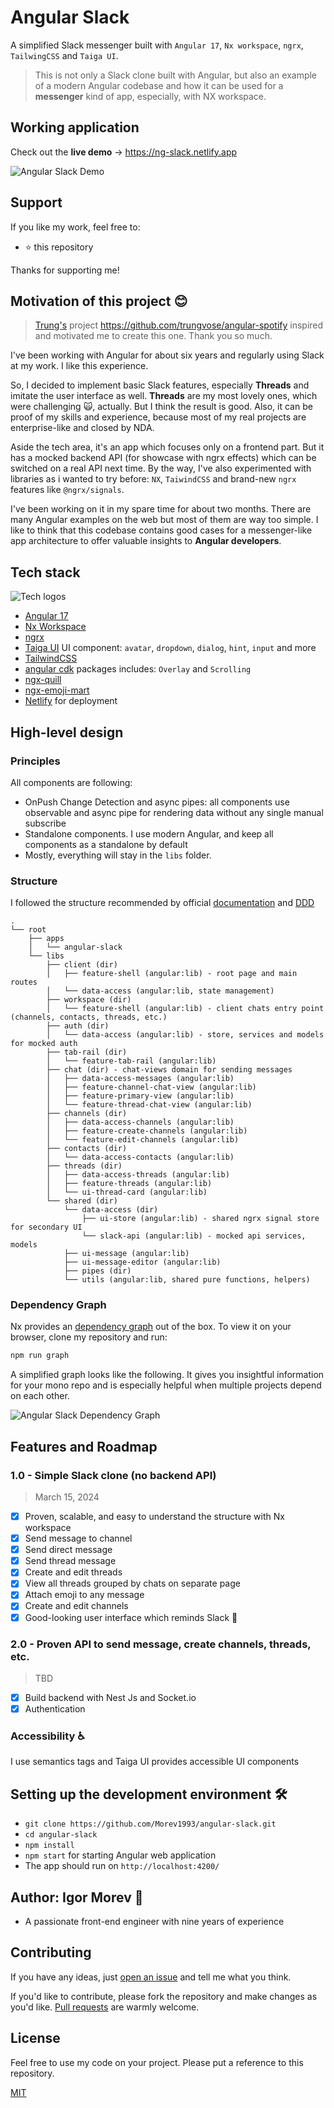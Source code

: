 # Angular Slack

A simplified Slack messenger built with `Angular 17`, `Nx workspace`, `ngrx`, `TailwingCSS` and `Taiga UI`.

> This is not only a Slack clone built with Angular, but also an example of a modern Angular codebase and how it can be used for a **messenger** kind of app, especially, with NX workspace.

## Working application

Check out the **live demo** -> https://ng-slack.netlify.app

![Angular Slack Demo][demo]

## Support

If you like my work, feel free to:

- ⭐ this repository

Thanks for supporting me!

## Motivation of this project 😊

> [Trung's](https://github.com/trungvose) project https://github.com/trungvose/angular-spotify inspired and motivated me to create this one. Thank you so much.

I've been working with Angular for about six years and regularly using Slack at my work. I like this experience.

So, I decided to implement basic Slack features, especially **Threads** and imitate the user interface as well. **Threads** are my most lovely ones, which were challenging 🙀, actually. But I think the result is good. Also, it can be proof of my skills and experience, because most of my real projects are enterprise-like and closed by NDA.

Aside the tech area, it's an app which focuses only on a frontend part. But it has a mocked backend API (for showcase with ngrx effects) which can be switched on a real API next time. By the way, I've also experimented with libraries as i wanted to try before: `NX`, `TaiwindCSS` and brand-new `ngrx` features like `@ngrx/signals`.

I've been working on it in my spare time for about two months. There are many Angular examples on the web but most of them are way too simple. I like to think that this codebase contains good cases for a messenger-like app architecture to offer valuable insights to **Angular developers**.

## Tech stack

![Tech logos][stack]

- [Angular 17][angular]
- [Nx Workspace][nx]
- [ngrx][ngrx]
- [Taiga UI][taiga-ui] UI component: `avatar`, `dropdown`, `dialog`, `hint`, `input` and more
- [TailwindCSS][tailwind]
- [angular cdk][angular-cdk] packages includes: `Overlay` and `Scrolling`
- [ngx-quill][ngx-quill]
- [ngx-emoji-mart][ngx-emoji-mart]
- [Netlify][netlify] for deployment

[angular]: https://angular.io/
[ngrx]: https://ngrx.io/
[angular-cdk]: https://material.angular.io/cdk/categories
[tailwind]: https://tailwindcss.com/
[taiga-ui]: https://taiga-ui.dev/getting-started
[ngx-quill]: https://github.com/KillerCodeMonkey/ngx-quill
[ngx-emoji-mart]: https://github.com/scttcper/ngx-emoji-mart
[netlify]: http://netlify.com/

## High-level design

### Principles

All components are following:

- OnPush Change Detection and async pipes: all components use observable and async pipe for rendering data without any single manual subscribe
- Standalone components. I use modern Angular, and keep all components as a standalone by default
- Mostly, everything will stay in the `libs` folder.

### Structure

I followed the structure recommended by official [documentation](https://nx.dev/concepts/more-concepts/grouping-libraries) and [DDD](https://en.wikipedia.org/wiki/Domain-driven_design)

```
.
└── root
    ├── apps
    │   └── angular-slack
    └── libs
        ├── client (dir)
        │   ├── feature-shell (angular:lib) - root page and main routes
        │   └── data-access (angular:lib, state management)
        ├── workspace (dir)
        │   └── feature-shell (angular:lib) - client chats entry point (channels, contacts, threads, etc.)
        ├── auth (dir)
        │   └── data-access (angular:lib) - store, services and models for mocked auth
        ├── tab-rail (dir)
        │   └── feature-tab-rail (angular:lib)
        ├── chat (dir) - chat-views domain for sending messages
        │   ├── data-access-messages (angular:lib)
        │   ├── feature-channel-chat-view (angular:lib)
        │   ├── feature-primary-view (angular:lib)
        │   └── feature-thread-chat-view (angular:lib)
        ├── channels (dir)
        │   ├── data-access-channels (angular:lib)
        │   ├── feature-create-channels (angular:lib)
        │   └── feature-edit-channels (angular:lib)
        ├── contacts (dir)
        │   └── data-access-contacts (angular:lib)
        ├── threads (dir)
        │   ├── data-access-threads (angular:lib)
        │   ├── feature-threads (angular:lib)
        │   └── ui-thread-card (angular:lib)
        └── shared (dir)
            └── data-access (dir)
                ├── ui-store (angular:lib) - shared ngrx signal store for secondary UI
                └── slack-api (angular:lib) - mocked api services, models
            ├── ui-message (angular:lib)
            ├── ui-message-editor (angular:lib)
            ├── pipes (dir)
            └── utils (angular:lib, shared pure functions, helpers)

```

### Dependency Graph

Nx provides an [dependency graph][dep-graph-nx] out of the box. To view it on your browser, clone my repository and run:

```bash
npm run graph
```

A simplified graph looks like the following. It gives you insightful information for your mono repo and is especially helpful when multiple projects depend on each other.

![Angular Slack Dependency Graph][dep-graph]

## Features and Roadmap

### 1.0 - Simple Slack clone (no backend API)

> March 15, 2024

- [x] Proven, scalable, and easy to understand the structure with Nx workspace
- [x] Send message to channel
- [x] Send direct message
- [x] Send thread message
- [x] Create and edit threads
- [x] View all threads grouped by chats on separate page
- [x] Attach emoji to any message
- [x] Create and edit channels
- [x] Good-looking user interface which reminds Slack 🤪

### 2.0 - Proven API to send message, create channels, threads, etc.

> TBD

- [x] Build backend with Nest Js and Socket.io
- [x] Authentication

### Accessibility ♿

I use semantics tags and Taiga UI provides accessible UI components

## Setting up the development environment 🛠

- `git clone https://github.com/Morev1993/angular-slack.git`
- `cd angular-slack`
- `npm install`
- `npm start` for starting Angular web application
- The app should run on `http://localhost:4200/`

## Author: Igor Morev 🤖

- A passionate front-end engineer with nine years of experience

## Contributing

If you have any ideas, just [open an issue][issues] and tell me what you think.

If you'd like to contribute, please fork the repository and make changes as you'd like. [Pull requests][pull] are warmly welcome.

## License

Feel free to use my code on your project. Please put a reference to this repository.

[MIT](https://opensource.org/licenses/MIT)

[issues]: https://github.com/Morev1993/angular-slack/issues/new
[pull]: https://github.com/Morev1993/angular-slack/compare
[nx]: https://nx.dev/
[dep-graph-nx]: https://nx.dev/latest/angular/structure/dependency-graph
[demo]: /libs/shared/assets/angular-slack-demo.gif
[stack]: /libs/shared/assets/tech-stack.png
[dep-graph]: /libs/shared/assets/dep-graph.png

